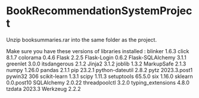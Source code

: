 # BookRecommendationSystemProject
Unzip booksummaries.rar into the same folder as the project.

Make sure you have these versions of libraries installed :
blinker           1.6.3
click             8.1.7
colorama          0.4.6
Flask             2.2.5
Flask-Login       0.6.2
Flask-SQLAlchemy  3.1.1
greenlet          3.0.0
itsdangerous      2.1.2
Jinja2            3.1.2
joblib            1.3.2
MarkupSafe        2.1.3
numpy             1.26.0
pandas            2.1.1
pip               23.2.1
python-dateutil   2.8.2
pytz              2023.3.post1
pywin32           306
scikit-learn      1.3.1
scipy             1.11.3
setuptools        65.5.0
six               1.16.0
sklearn           0.0.post10
SQLAlchemy        2.0.22
threadpoolctl     3.2.0
typing_extensions 4.8.0
tzdata            2023.3
Werkzeug          2.2.2

